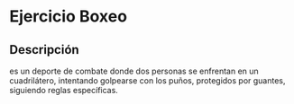 # Ejercicio Boxeo 

## Descripción
es un deporte de combate donde dos personas se enfrentan en un cuadrilátero, intentando golpearse con los puños, protegidos por guantes, siguiendo reglas específicas.